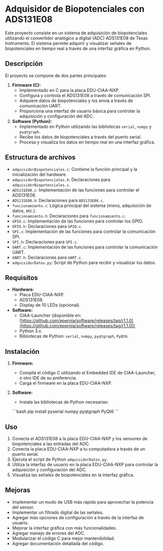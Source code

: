 # Adquisidor de Biopotenciales con ADS131E08

Este proyecto consiste en un sistema de adquisición de biopotenciales utilizando el convertidor analógico a digital (ADC) ADS131E08 de Texas Instruments. El sistema permite adquirir y visualizar señales de biopotenciales en tiempo real a través de una interfaz gráfica en Python.

## Descripción

El proyecto se compone de dos partes principales:

1.  **Firmware (C):**
    * Implementado en C para la placa EDU-CIAA-NXP.
    * Configura y controla el ADS131E08 a través de comunicación SPI.
    * Adquiere datos de biopotenciales y los envía a través de comunicación UART.
    * Proporciona una interfaz de usuario básica para controlar la adquisición y configuración del ADC.
2.  **Software (Python):**
    * Implementado en Python utilizando las bibliotecas `serial`, `numpy` y `pyqtgraph`.
    * Recibe los datos de biopotenciales a través del puerto serial.
    * Procesa y visualiza los datos en tiempo real en una interfaz gráfica.

## Estructura de archivos

* `adquisidorBiopotenciales.c`: Contiene la función principal y la inicialización del hardware.
* `adquisidorBiopotenciales.h`: Declaraciones para `adquisidorBiopotenciales.c`.
* `ADS131E08.c`: Implementación de las funciones para controlar el ADS131E08.
* `ADS131E08.h`: Declaraciones para `ADS131E08.c`.
* `funcionamiento.c`: Lógica principal del sistema (menú, adquisición de datos, etc.).
* `funcionamiento.h`: Declaraciones para `funcionamiento.c`.
* `GPIO.c`: Implementación de las funciones para controlar los GPIO.
* `GPIO.h`: Declaraciones para `GPIO.c`.
* `SPI.c`: Implementación de las funciones para controlar la comunicación SPI.
* `SPI.h`: Declaraciones para `SPI.c`.
* `UART.c`: Implementación de las funciones para controlar la comunicación UART.
* `UART.h`: Declaraciones para `UART.c`.
* `adquisidorDatos.py`: Script de Python para recibir y visualizar los datos.

## Requisitos

* **Hardware:**
    * Placa EDU-CIAA-NXP.
    * ADS131E08.
    * Display de 10 LEDs (opcional).
* **Software:**
    * CIAA-Launcher (disponible en: [https://github.com/epernia/software/releases/tag/r1.1.0](https://github.com/epernia/software/releases/tag/r1.1.0)).
    * Python 3.x.
    * Bibliotecas de Python: `serial`, `numpy`, `pyqtgraph`, `PyQt6`.

## Instalación

1.  **Firmware:**
    * Compila el código C utilizando el Embedded IDE de CIAA-Launcher, o otro IDE de su preferencia.
    * Carga el firmware en la placa EDU-CIAA-NXP.
2.  **Software:**
    * Instala las bibliotecas de Python necesarias:

    \`\`\`bash
    pip install pyserial numpy pyqtgraph PyQt6
    \`\`\`

## Uso

1.  Conecta el ADS131E08 a la placa EDU-CIAA-NXP y los sensores de biopotenciales a las entradas del ADC.
2.  Conecta la placa EDU-CIAA-NXP a tu computadora a través de un puerto serial.
3.  Ejecuta el script de Python `adquisidorDatos.py`.
4.  Utiliza la interfaz de usuario en la placa EDU-CIAA-NXP para controlar la adquisición y configuración del ADC.
5.  Visualiza las señales de biopotenciales en la interfaz gráfica.

## Mejoras

* Implementar un modo de USB más rápido para aprovechar la potencia del sensor.
* Implementar un filtrado digital de las señales.
* Agregar más opciones de configuración a través de la interfaz de usuario.
* Mejorar la interfaz gráfica con más funcionalidades.
* Agregar manejo de errores del ADC.
* Modularizar el código C para mejor mantenibilidad.
* Agregar documentación detallada del código.
